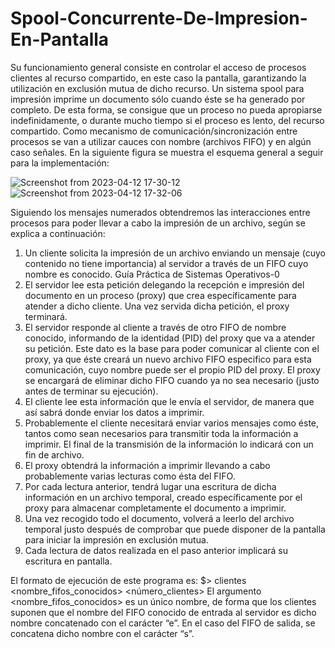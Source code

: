 # Spool-Concurrente-De-Impresion-En-Pantalla

Su funcionamiento general consiste en controlar el acceso de procesos clientes al
recurso compartido, en este caso la pantalla, garantizando la utilización en exclusión mutua de
dicho recurso. Un sistema spool para impresión imprime un documento sólo cuando éste se ha
generado por completo. De esta forma, se consigue que un proceso no pueda apropiarse
indefinidamente, o durante mucho tiempo si el proceso es lento, del recurso compartido. Como
mecanismo de comunicación/sincronización entre procesos se van a utilizar cauces con nombre
(archivos FIFO) y en algún caso señales. En la siguiente figura se muestra el esquema general a
seguir para la implementación:

![Screenshot from 2023-04-12 17-30-12](https://user-images.githubusercontent.com/87938446/231507072-44fc8a29-246f-4afd-b005-8064a7cea149.png)
![Screenshot from 2023-04-12 17-32-06](https://user-images.githubusercontent.com/87938446/231507622-8969feee-5c24-4571-8449-c7eaa3c55beb.png)

Siguiendo los mensajes numerados obtendremos las interacciones entre procesos para poder llevar a cabo la impresión de un archivo, según se explica a continuación:
1. Un cliente solicita la impresión de un archivo enviando un mensaje (cuyo contenido no
tiene importancia) al servidor a través de un FIFO cuyo nombre es conocido.
Guía Práctica de Sistemas Operativos-0
2. El servidor lee esta petición delegando la recepción e impresión del documento en un
proceso (proxy) que crea específicamente para atender a dicho cliente. Una vez
servida dicha petición, el proxy terminará.
3. El servidor responde al cliente a través de otro FIFO de nombre conocido, informando
de la identidad (PID) del proxy que va a atender su petición. Este dato es la base para
poder comunicar al cliente con el proxy, ya que éste creará un nuevo archivo FIFO
especifico para esta comunicación, cuyo nombre puede ser el propio PID del proxy. El
proxy se encargará de eliminar dicho FIFO cuando ya no sea necesario (justo antes de
terminar su ejecución).
4. El cliente lee esta información que le envía el servidor, de manera que así sabrá donde
enviar los datos a imprimir.
5. Probablemente el cliente necesitará enviar varios mensajes como éste, tantos como
sean necesarios para transmitir toda la información a imprimir. El final de la
transmisión de la información lo indicará con un fin de archivo.
6. El proxy obtendrá la información a imprimir llevando a cabo probablemente varias
lecturas como ésta del FIFO.
7. Por cada lectura anterior, tendrá lugar una escritura de dicha información en un
archivo temporal, creado específicamente por el proxy para almacenar completamente
el documento a imprimir.
8. Una vez recogido todo el documento, volverá a leerlo del archivo temporal justo
después de comprobar que puede disponer de la pantalla para iniciar la impresión en
exclusión mutua.
9. Cada lectura de datos realizada en el paso anterior implicará su escritura en pantalla.

El formato de ejecución de este
programa es:
$> clientes <nombre_fifos_conocidos> <número_clientes>
El argumento <nombre_fifos_conocidos> es un único nombre, de forma que los clientes
suponen que el nombre del FIFO conocido de entrada al servidor es dicho nombre concatenado
con el carácter “e”. En el caso del FIFO de salida, se concatena dicho nombre con el carácter
“s”.
